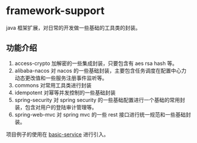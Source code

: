 # framework-support

java 框架扩展，对日常的开发做一些基础的工具类的封装。

## 功能介绍

1. access-crypto 加解密的一些集成封装，只要包含有 aes rsa hash 等。
2. alibaba-nacos 对 nacos 的一些基础封装，主要包含任务调度在配置中心力动态更改值和一些服务注册事件监听等。
3. commons 对常用工具类进行封装
4. idempotent 对幂等并发控制的一些基础封装
5. spring-security 对 spring security 的一些基础配置进行一个基础的常用封装，包含对用户的登陆审计管理等。
6. spring-web-mvc 对 spring mvc 的一些 rest 接口进行统一规范和一些基础封装。

项目例子的使用在 [basic-service](https://github.com/dactiv/basic-service) 进行引入。